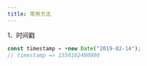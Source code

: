 ```yaml
---
title: 常用方法
---
```


1、时间戳

```js
const timestamp = +new Date("2019-02-14");
// timestamp => 1550102400000
```